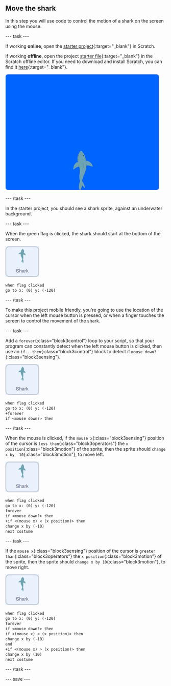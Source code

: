 ## Move the shark

In this step you will use code to control the motion of a shark on the screen using the mouse.

--- task ---

If working **online**, open the [starter project](http://rpf.io/save-the-shark-on){:target="_blank"} in Scratch.
 
If working **offline**, open the project [starter file](http://rpf.io/p/en/save-the-shark-get){:target="_blank"} in the Scratch offline editor. If you need to download and install Scratch, you can find it [here](https://scratch.mit.edu/download){:target="_blank"}.


![starter project](images/starter_project.png)

--- /task ---

In the starter project, you should see a shark sprite, against an underwater background.

--- task ---

When the green flag is clicked, the shark should start at the bottom of the screen.

![shark sprite](images/shark-sprite.png)

```blocks3
when flag clicked
go to x: (0) y: (-120)
```

--- /task ---

To make this project mobile friendly, you're going to use the location of the cursor when the left mouse button is pressed, or when a finger touches the screen to control the movement of the shark.

--- task ---

Add a `forever`{:class="block3control"} loop to your script, so that your program can constantly detect when the left mouse button is clicked, then use an `if...then`{:class="block3control"} block to detect if `mouse down?`{:class="block3sensing"}.

![shark sprite](images/shark-sprite.png)

```blocks3
when flag clicked
go to x: (0) y: (-120)
+forever
if <mouse down?> then
```

--- /task ---

When the mouse is clicked, if the `mouse x`{:class="block3sensing"} position of the cursor is `less than`{:class="block3operators"} the `x position`{:class="block3motion"} of the sprite, then the sprite should `change x by -10`{:class="block3motion"}, to move left.

![shark sprite](images/shark-sprite.png)

```blocks3
when flag clicked
go to x: (0) y: (-120)
forever
if <mouse down?> then
+if <(mouse x) < (x position)> then
change x by (-10)
next costume
```

 --- task ---

If the `mouse x`{:class="block3sensing"} position of the cursor is `greater than`{:class="block3operators"} the `x position`{:class="block3motion"} of the sprite, then the sprite should `change x by 10`{:class="block3motion"}, to move right.

![shark sprite](images/shark-sprite.png)

```blocks3
when flag clicked
go to x: (0) y: (-120)
forever
if <mouse down?> then
if <(mouse x) < (x position)> then
change x by (-10)
end
+if <(mouse x) > (x position)> then
change x by (10)
next costume
```

--- /task ---

--- save ---
